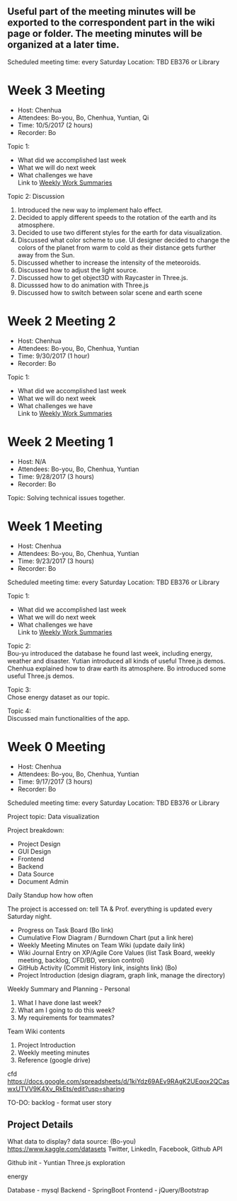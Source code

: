 ## Useful part of the meeting minutes will be exported to the correspondent part in the wiki page or folder. The meeting minutes will be organized at a later time.

Scheduled meeting time: every Saturday
Location: TBD EB376 or Library

# **Week 3 Meeting**
* Host: Chenhua
* Attendees: Bo-you, Bo, Chenhua, Yuntian, Qi 
* Time: 10/5/2017 (2 hours)
* Recorder: Bo

Topic 1: <br/>
* What did we accomplished last week
* What we will do next week
* What challenges we have<br/>
Link to [Weekly Work Summaries](https://github.com/nguyensjsu/cmpe202-nullpointerexception/blob/master/Wiki%20-%20Group%20Weekly%20Work%20Summary.md)


Topic 2: Discussion<br/>
1. Introduced the new way to implement halo effect.
2. Decided to apply different speeds to the rotation of the earth and its atmosphere.
3. Decided to use two different styles for the earth for data visualization.
4. Discussed what color scheme to use. UI designer decided to change the colors of the planet from warm to cold as their distance gets further away from the Sun.
5. Discussed whether to increase the intensity of the meteoroids.
6. Discussed how to adjust the light source.
7. Discussed how to get object3D with Raycaster in Three.js.
8. Dicusssed how to do animation with Three.js
9. Discussed how to switch between solar scene and earth scene

# **Week 2 Meeting 2**
* Host: Chenhua
* Attendees: Bo-you, Bo, Chenhua, Yuntian
* Time: 9/30/2017 (1 hour)
* Recorder: Bo

Topic 1: <br/>
* What did we accomplished last week
* What we will do next week
* What challenges we have<br/>
Link to [Weekly Work Summaries](https://github.com/nguyensjsu/cmpe202-nullpointerexception/blob/master/Wiki%20-%20Group%20Weekly%20Work%20Summary.md)

# **Week 2 Meeting 1**
* Host: N/A
* Attendees: Bo-you, Bo, Chenhua, Yuntian
* Time: 9/28/2017 (3 hours)
* Recorder: Bo

Topic:
Solving technical issues together.

# **Week 1 Meeting**
* Host: Chenhua
* Attendees: Bo-you, Bo, Chenhua, Yuntian
* Time: 9/23/2017 (3 hours)
* Recorder: Bo

Scheduled meeting time: every Saturday
Location: TBD EB376 or Library

Topic 1: <br/>
* What did we accomplished last week
* What we will do next week
* What challenges we have<br/>
Link to [Weekly Work Summaries](https://github.com/nguyensjsu/cmpe202-nullpointerexception/blob/master/Wiki%20-%20Group%20Weekly%20Work%20Summary.md)


Topic 2:<br/>
Bou-yu introduced the database he found last week, including energy, weather and disaster.
Yutian introduced all kinds of useful Three.js demos.
Chenhua explained how to draw earth its atmosphere.
Bo introduced some useful Three.js demos.

Topic 3:<br/>
Chose energy dataset as our topic.

Topic 4:<br/>
Discussed main functionalities of the app.


# **Week 0 Meeting**
* Host: Chenhua
* Attendees: Bo-you, Bo, Chenhua, Yuntian
* Time: 9/17/2017 (3 hours)
* Recorder: Bo

Scheduled meeting time: every Saturday
Location: TBD EB376 or Library

Project topic:
Data visualization

Project breakdown:
* Project Design
* GUI Design
* Frontend
* Backend
* Data Source
* Document Admin

Daily Standup
how
how often

The project is accessed on:
tell TA & Prof. everything is updated every Saturday night.
* Progress on Task Board (Bo link)
* Cumulative Flow Diagram / Burndown Chart (put a link here)
* Weekly Meeting Minutes on Team Wiki (update daily link)
* Wiki Journal Entry on XP/Agile Core Values (list Task Board, weekly meeting, backlog, CFD/BD, version control)
* GitHub Activity (Commit History link, insights link) (Bo)
* Project Introduction (design diagram, graph link, manage the directory)

Weekly Summary and Planning - Personal
1. What I have done last week?
1. What am I going to do this week?
1. My requirements for teammates?

Team Wiki contents
1. Project Introduction
1. Weekly meeting minutes
1. Reference (google drive)

cfd
https://docs.google.com/spreadsheets/d/1kiYdz69AEv9RAgK2UEqox2QCaswxUTVV9K4Xv_RkEts/edit?usp=sharing

TO-DO:
backlog - format
user story

## Project Details
What data to display?
data source: (Bo-you)
https://www.kaggle.com/datasets
Twitter, LinkedIn, Facebook, Github API

Github init - Yuntian
Three.js exploration

energy

Database - mysql
Backend - SpringBoot
Frontend - jQuery/Bootstrap